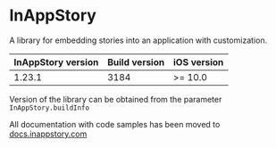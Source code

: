 # InAppStory

A library for embedding stories into an application with customization.

| InAppStory version | Build version | iOS version |
|--------------------|---------------|-------------|
| 1.23.1             | 3184          | >= 10.0     |

Version of the library can be obtained from the parameter `InAppStory.buildInfo`

All documentation with code samples has been moved to [docs.inappstory.com](https://docs.inappstory.com/sdk-guides/ios/how-to-get-started.html)
